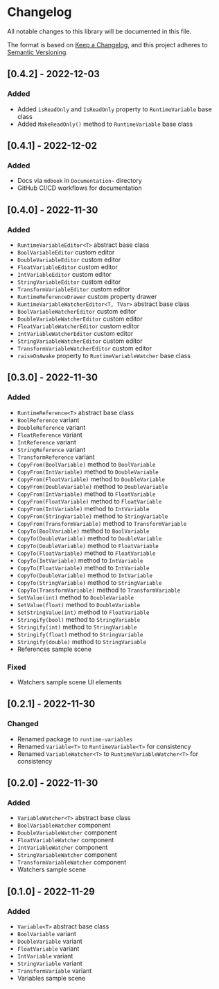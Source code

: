 # Changelog
All notable changes to this library will be documented in this file.

The format is based on [Keep a Changelog](https://keepachangelog.com/en/1.0.0/),
and this project adheres to [Semantic Versioning](https://semver.org/spec/v2.0.0.html).

## [0.4.2] - 2022-12-03

### Added

- Added `isReadOnly` and `IsReadOnly` property to `RuntimeVariable` base class
- Added `MakeReadOnly()` method to `RuntimeVariable` base class

## [0.4.1] - 2022-12-02

### Added

- Docs via `mdbook` in `Documentation~` directory
- GitHub CI/CD workflows for documentation

## [0.4.0] - 2022-11-30

### Added

- `RuntimeVariableEditor<T>` abstract base class
- `BoolVariableEditor` custom editor
- `DoubleVariableEditor` custom editor
- `FloatVariableEditor` custom editor
- `IntVariableEditor` custom editor
- `StringVariableEditor` custom editor
- `TransformVariableEditor` custom editor
- `RuntimeReferenceDrawer` custom property drawer
- `RuntimeVariableWatcherEditor<T, TVar>` abstract base class
- `BoolVariableWatcherEditor` custom editor
- `DoubleVariableWatcherEditor` custom editor
- `FloatVariableWatcherEditor` custom editor
- `IntVariableWatcherEditor` custom editor
- `StringVariableWatcherEditor` custom editor
- `TransformVariableWatcherEditor` custom editor
- `raiseOnAwake` property to `RuntimeVariableWatcher` base class

## [0.3.0] - 2022-11-30

### Added

- `RuntimeReference<T>` abstract base class
- `BoolReference` variant
- `DoubleReference` variant
- `FloatReference` variant
- `IntReference` variant
- `StringReference` variant
- `TransformReference` variant
- `CopyFrom(BoolVariable)` method to `BoolVariable`
- `CopyFrom(IntVariable)` method to `DoubleVariable`
- `CopyFrom(FloatVariable)` method to `DoubleVariable`
- `CopyFrom(DoubleVariable)` method to `DoubleVariable`
- `CopyFrom(IntVariable)` method to `FloatVariable`
- `CopyFrom(FloatVariable)` method to `FloatVariable`
- `CopyFrom(IntVariable)` method to `IntVariable`
- `CopyFrom(StringVariable)` method to `StringVariable`
- `CopyFrom(TransformVariable)` method to `TransformVariable`
- `CopyTo(BoolVariable)` method to `BoolVariable`
- `CopyTo(DoubleVariable)` method to `DoubleVariable`
- `CopyTo(DoubleVariable)` method to `FloatVariable`
- `CopyTo(FloatVariable)` method to `FloatVariable`
- `CopyTo(IntVariable)` method to `IntVariable`
- `CopyTo(FloatVariable)` method to `IntVariable`
- `CopyTo(DoubleVariable)` method to `IntVariable`
- `CopyTo(StringVariable)` method to `StringVariable`
- `CopyTo(TransformVariable)` method to `TransformVariable`
- `SetValue(int)` method to `DoubleVariable`
- `SetValue(float)` method to `DoubleVariable`
- `SetStringValue(int)` method to `FloatVariable`
- `Stringify(bool)` method to `StringVariable`
- `Stringify(int)` method to `StringVariable`
- `Stringify(float)` method to `StringVariable`
- `Stringify(double)` method to `StringVariable`
- References sample scene

### Fixed

- Watchers sample scene UI elements

## [0.2.1] - 2022-11-30

### Changed

- Renamed package to `runtime-variables`
- Renamed `Variable<T>` to `RuntimeVariable<T>` for consistency
- Renamed `VariableWatcher<T>` to `RuntimeVariableWatcher<T>` for consistency

## [0.2.0] - 2022-11-30

### Added

- `VariableWatcher<T>` abstract base class
- `BoolVariableWatcher` component
- `DoubleVariableWatcher` component
- `FloatVariableWatcher` component
- `IntVariableWatcher` component
- `StringVariableWatcher` component
- `TransformVariableWatcher` component
- Watchers sample scene

## [0.1.0] - 2022-11-29

### Added

- `Variable<T>` abstract base class
- `BoolVariable` variant
- `DoubleVariable` variant
- `FloatVariable` variant
- `IntVariable` variant
- `StringVariable` variant 
- `TransformVariable` variant
- Variables sample scene
